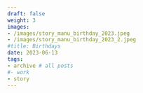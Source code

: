 ```yaml
---
draft: false
weight: 3
images:
- /images/story_manu_birthday_2023.jpeg 
- /images/story_manu_birthday_2023_2.jpeg
#title: Birthdays
date: 2023-06-13
tags:
- archive # all posts
#- work
- story
---
```

